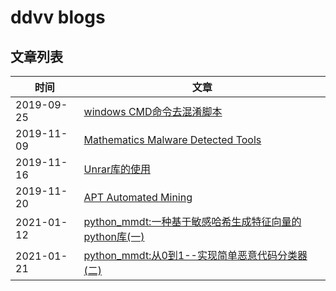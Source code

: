 # ddvv blogs


## 文章列表

|时间|文章|
|----|----|
|2019-09-25|[windows CMD命令去混淆脚本](https://ddvvmmzz.github.io/Windows-CMD%E5%91%BD%E4%BB%A4%E5%8E%BB%E6%B7%B7%E6%B7%86)|
|2019-11-09|[Mathematics Malware Detected Tools](https://ddvvmmzz.github.io/Mathematics-Malware-Detected-Tools)|
|2019-11-16|[Unrar库的使用](https://ddvvmmzz.github.io/Unrar%E5%BA%93%E7%9A%84%E4%BD%BF%E7%94%A8)|
|2019-11-20|[APT Automated Mining](https://ddvvmmzz.github.io/APT-Automated-Mining)|
|2021-01-12|[python_mmdt:一种基于敏感哈希生成特征向量的python库(一)](https://ddvvmmzz.github.io/python_mmdt-%E4%B8%80%E7%A7%8D%E5%9F%BA%E4%BA%8E%E6%95%8F%E6%84%9F%E5%93%88%E5%B8%8C%E7%94%9F%E6%88%90%E7%89%B9%E5%BE%81%E5%90%91%E9%87%8F%E7%9A%84python%E5%BA%93(%E4%B8%80))|
|2021-01-21|[python_mmdt:从0到1--实现简单恶意代码分类器(二)](https://ddvvmmzz.github.io/python_mmdt-%E4%BB%8E%E6%97%A0%E5%88%B0%E6%9C%89%E7%9A%84%E6%81%B6%E6%84%8F%E4%BB%A3%E7%A0%81%E5%88%86%E7%B1%BB%E5%99%A8(%E4%BA%8C))|